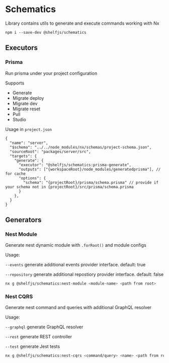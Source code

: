 # Schematics

Library contains utils to generate and execute commands working with Nx

```
npm i --save-dev @shelfjs/schematics
```

## Executors

### Prisma

Run prisma under your project configuration

Supports

- Generate
- Migrate deploy
- Migrate dev
- Migrate reset
- Pull
- Studio

Usage in `project.json`

```
{
  "name": "server",
  "$schema": "../../node_modules/nx/schemas/project-schema.json",
  "sourceRoot": "packages/server/src",
  "targets": {
    "generate": {
      "executor": "@shelfjs/schematics:prisma-generate",
      "outputs": ["{workspaceRoot}/node_modules/generatedprisma"], // for cache
      "options": {
        "schema": "{projectRoot}/prisma/schema.prisma" // provide if your schema not in {projectRoot}/src/prisma/schema.prisma
      }
    },
  }
}
```

## Generators

### Nest Module

Generate nest dynamic module with `.forRoot()` and module configs

Usage:

`--events` generate additional events provider interface. default: true

`--repository` generate additional repostiory provider interface. default: false

```bash
nx g @shelfjs/schematics:nest-module <module-name> <path from root>
```

### Nest CQRS

Generate nest command and queries with additional GraphQL resolver

Usage:

`--graphql` generate GraphQL resolver

`--rest` generate REST controller

`--test` generate Jest tests

```bash
nx g @shelfjs/schematics:nest-cqrs <command/query> <name> <path from root>
```
